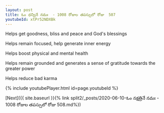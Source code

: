 ```yaml
---
layout: post
title: ఓం ధన్వినే నమః  - 1008 రోజుల తపస్సులో రోజు  507
youtubeId: xtPr52NDXBk
---
```

 
 
Helps get goodness, bliss and peace and God's blessings
 
Helps remain focused, help generate inner energy 
 
Helps boost physical and mental health 
 
Helps remain grounded and generates a sense of gratitude towards the greater power 
 
Helps reduce bad karma
 
 
 
 


{% include youtubePlayer.html id=page.youtubeId %}
 
[Next]({{ site.baseurl }}{% link  split2/_posts/2020-06-10-ఓం నక్షత్రినే నమః  - 1008 రోజుల తపస్సులో రోజు  508.md%})
 
